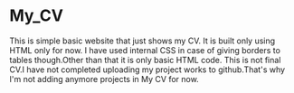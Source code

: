 # My_CV
This is simple basic website that just shows my CV. It is built only using HTML only for now. I have used internal CSS in case of giving borders to tables though.Other than that it is only basic HTML code. This is not final CV.I have not completed uploading my project works to github.That's why I'm not adding anymore projects in My CV for now.
